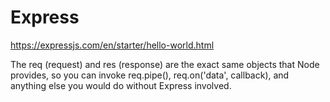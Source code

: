 # Express

https://expressjs.com/en/starter/hello-world.html

The req (request) and res (response) are the exact same objects that Node provides, so you can invoke req.pipe(), req.on('data', callback), and anything else you would do without Express involved.
